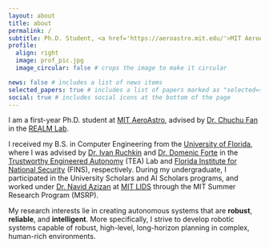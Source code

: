 ```yaml
---
layout: about
title: about
permalink: /
subtitle: Ph.D. Student, <a href='https://aeroastro.mit.edu/'>MIT AeroAstro</a>
profile:
  align: right
  image: prof_pic.jpg
  image_circular: false # crops the image to make it circular

news: false # includes a list of news items
selected_papers: true # includes a list of papers marked as "selected={true}"
social: true # includes social icons at the bottom of the page
---
```


I am a first-year Ph.D. student at [MIT AeroAstro](https://aeroastro.mit.edu/), advised by [Dr. Chuchu Fan](https://chuchu.mit.edu/) in the [REALM Lab](https://aeroastro.mit.edu/realm/).

I received my B.S. in Computer Engineering from the [University of Florida](https://www.ufl.edu/), where I was advised by [Dr. Ivan Ruchkin](https://ivan.ece.ufl.edu/) and [Dr. Domenic Forte](https://dforte.ece.ufl.edu/) in the [Trustworthy Engineered Autonomy](https://tea.ece.ufl.edu/) (TEA) Lab and [Florida Institute for National Security](https://fins.institute.ufl.edu/) (FINS), respectively. During my undergraduate, I participated in the University Scholars and AI Scholars programs, and worked under [Dr. Navid Azizan](https://azizan.mit.edu/) at [MIT LIDS](https://lids.mit.edu/) through the MIT Summer Research Program (MSRP).

My research interests lie in creating autonomous systems that are **robust**, **reliable**, and **intelligent**. More specifically, I strive to develop robotic systems capable of robust, high-level, long-horizon planning in complex, human-rich environments.